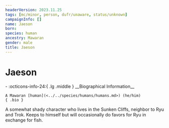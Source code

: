 ```yaml
---
headerVersion: 2023.11.25
tags: [mc/minor, person, dufr/unaware, status/unknown]
campaignInfo: []
name: Jaeson
born:
species: human
ancestry: Mawaran
gender: male
title: Jaeson
---
```

# Jaeson
<div class="grid cards ext-narrow-margin ext-one-column" markdown>
- :octicons-info-24:{ .lg .middle } __Biographical Information__

    A Mawaran [human](<../../species/humans/humans.md>) (he/him)  
    { .bio }

</div>


A somewhat shady character who lives in the Sunken Cliffs, neighbor to Ryu and Trok. Keeps to himself but will occasionally do favors for Ryu in exchange for fish.